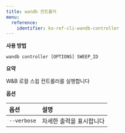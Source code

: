 ```yaml
---
title: wandb 컨트롤러
menu:
  reference:
    identifier: ko-ref-cli-wandb-controller
---
```


**사용 방법**

`wandb controller [OPTIONS] SWEEP_ID`

**요약**

W&B 로컬 스윕 컨트롤러를 실행합니다

**옵션**

| **옵션** | **설명** |
| :--- | :--- |
| `--verbose` | 자세한 출력을 표시합니다 |